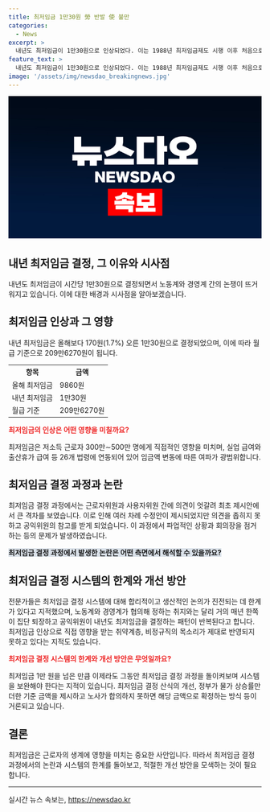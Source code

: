 ```yaml
---
title: 최저임금 1만30원 勞 반발 使 불만
categories:
  - News
excerpt: >
  내년도 최저임금이 1만30원으로 인상되었다. 이는 1988년 최저임금제도 시행 이후 처음으로 1만원을 넘은 것이다. 그러나 노동계는 이를 삭감으로 비판하며, 경영계는 중소기업과 소상공인의 어려움을 우려했다. 이번 결정을 통해 최저임금 결정 시스템의 한계가 드러나며, 노동계와 경영계의 의견 차이로 인한 파행적인 결정 과정이 논란이 되고 있다. 최저임금 결정 시스템에 대한 개선이 필요하며, 노동계의 목소리를 반영하는 산식의 필요성이 대두되고 있다.
feature_text: >
  내년도 최저임금이 1만30원으로 인상되었다. 이는 1988년 최저임금제도 시행 이후 처음으로 1만원을 넘은 것이다. 그러나 노동계는 이를 삭감으로 비판하며, 경영계는 중소기업과 소상공인의 어려움을 우려했다. 이번 결정을 통해 최저임금 결정 시스템의 한계가 드러나며, 노동계와 경영계의 의견 차이로 인한 파행적인 결정 과정이 논란이 되고 있다. 최저임금 결정 시스템에 대한 개선이 필요하며, 노동계의 목소리를 반영하는 산식의 필요성이 대두되고 있다.
image: '/assets/img/newsdao_breakingnews.jpg'
---
```


<p><img src="/assets/img/newsdao_breakingnews.jpg" alt="cryptoinkorea 속보" /></p>

<h2 data-ke-size="size26">내년 최저임금 결정, 그 이유와 시사점</h2>

<p data-ke-size="size16">내년도 최저임금이 시간당 1만30원으로 결정되면서 노동계와 경영계 간의 논쟁이 뜨거워지고 있습니다. 이에 대한 배경과 시사점을 알아보겠습니다.</p>

<h2 data-ke-size="size24">최저임금 인상과 그 영향</h2>

<p data-ke-size="size16">내년 최저임금은 올해보다 170원(1.7%) 오른 1만30원으로 결정되었으며, 이에 따라 월급 기준으로 209만6270원이 됩니다.</p>

<table>
  <tr>
    <th>항목</th>
    <th>금액</th>
  </tr>
  <tr>
    <td>올해 최저임금</td>
    <td>9860원</td>
  </tr>
  <tr>
    <td>내년 최저임금</td>
    <td>1만30원</td>
  </tr>
  <tr>
    <td>월급 기준</td>
    <td>209만6270원</td>
  </tr>
</table>

<p><b><span style="color: #ee2323;">최저임금의 인상은 어떤 영향을 미칠까요?</span></b></p>

<p data-ke-size="size16">최저임금은 저소득 근로자 300만∼500만 명에게 직접적인 영향을 미치며, 실업 급여와 출산휴가 급여 등 26개 법령에 연동되어 있어 임금액 변동에 따른 여파가 광범위합니다.</p>

<h2 data-ke-size="size24">최저임금 결정 과정과 논란</h2>

<p data-ke-size="size16">최저임금 결정 과정에서는 근로자위원과 사용자위원 간에 의견이 엇갈려 최초 제시안에서 큰 격차를 보였습니다. 이로 인해 여러 차례 수정안이 제시되었지만 의견을 좁히지 못하고 공익위원의 참고를 받게 되었습니다. 이 과정에서 파업적인 상황과 회의장을 점거하는 등의 문제가 발생하였습니다.</p>

<p><b><span style="background-color: #21538527;">최저임금 결정 과정에서 발생한 논란은 어떤 측면에서 해석할 수 있을까요?</span></b></p>

<h2 data-ke-size="size24">최저임금 결정 시스템의 한계와 개선 방안</h2>

<p data-ke-size="size16">전문가들은 최저임금 결정 시스템에 대해 합리적이고 생산적인 논의가 진전되는 데 한계가 있다고 지적했으며, 노동계와 경영계가 협의해 정하는 취지와는 달리 거의 매년 한쪽이 집단 퇴장하고 공익위원이 내년도 최저임금을 결정하는 패턴이 반복된다고 합니다. 최저임금 인상으로 직접 영향을 받는 취약계층, 비정규직의 목소리가 제대로 반영되지 못하고 있다는 지적도 있습니다.</p>

<p><b><span style="color: #ee2323;">최저임금 결정 시스템의 한계와 개선 방안은 무엇일까요?</span></b></p>

<p data-ke-size="size16">최저임금 1만 원을 넘은 만큼 이제라도 그동안 최저임금 결정 과정을 돌이켜보며 시스템을 보완해야 한다는 지적이 있습니다. 최저임금 결정 산식의 개선, 정부가 물가 상승률만 더한 기준 금액을 제시하고 노사가 합의하지 못하면 해당 금액으로 확정하는 방식 등이 거론되고 있습니다.</p>

<h2 data-ke-size="size24">결론</h2>

<p data-ke-size="size16">최저임금은 근로자의 생계에 영향을 미치는 중요한 사안입니다. 따라서 최저임금 결정 과정에서의 논란과 시스템의 한계를 돌아보고, 적절한 개선 방안을 모색하는 것이 필요합니다.</p>

<hr data-ke-size="size24">
실시간 뉴스 속보는, <a href="https://newsdao.kr" rel="dofollow">https://newsdao.kr</a>


